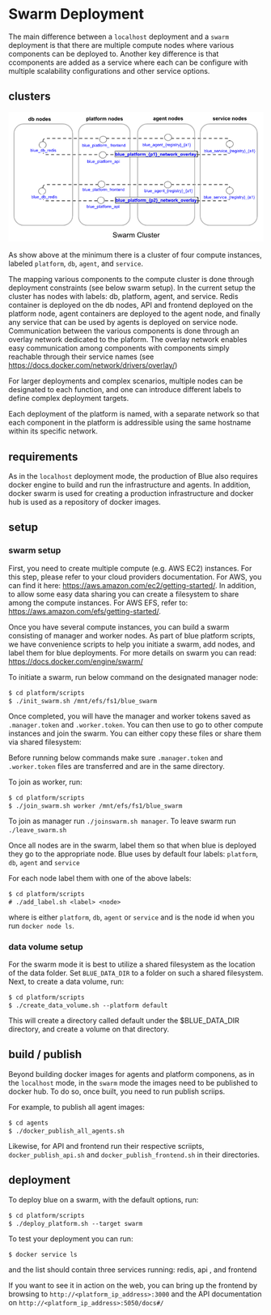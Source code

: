 

# Swarm Deployment

The main difference between a `localhost` deployment and a `swarm` deployment is that there are multiple compute nodes where various components can be deployed to. Another key difference is that ccomponents are added as a service where each can be configure with multiple scalability configurations and other service options.

## clusters

![Swarm](./docs/images/swarm.png)

As show above at the minimum there is a cluster of four compute instances, labeled `platform`, `db`, `agent`, and `service`. 

The mapping various components to the compute cluster is done through deployment constraints (see below swarm setup). In the current setup the cluster has nodes with labels: db, platform, agent, and service. Redis container is deployed on the db nodes, API and frontend deployed on the platform node,  agent containers are deployed to the agent node, and finally any service that can be used by agents is deployed on service node. Communication between the various components is done through an overlay network dedicated to the plaform. The overlay network enables easy communication among components with components simply reachable through their service names (see https://docs.docker.com/network/drivers/overlay/)

For larger deployments and complex scenarios, multiple nodes can be designated to each function, and one can introduce different labels to define complex deployment targets.

Each deployment of the platform is named, with a separate network so that each component in the platform is addressible using the same hostname within its specific network.

## requirements

As in the `localhost` deployment mode, the production of Blue also requires docker engine to build and run the infrastructure and agents. In addition, docker swarm is used for creating a production infrastructure and docker hub is used as a repository of docker images.

  
## setup

### swarm setup

First, you need to create multiple compute (e.g. AWS EC2) instances. For this step, please refer to your cloud providers documentation. For AWS, you can find it here: https://aws.amazon.com/ec2/getting-started/. In addition, to allow some easy data sharing you can create a filesystem to share among the compute instances. For AWS EFS, refer to: https://aws.amazon.com/efs/getting-started/. 

Once you have several compute instances, you can build a swarm consisting of manager and worker nodes. As part of blue platform scripts, we have convenience scripts to help you initiate a swarm, add nodes, and label them for blue deployments. For more details on swarm you can read: https://docs.docker.com/engine/swarm/

To initiate a swarm, run below command on the designated manager node:
```
$ cd platform/scripts
$ ./init_swarm.sh /mnt/efs/fs1/blue_swarm
```

Once completed, you will have the manager and worker tokens saved as `.manager.token` and `.worker.token`.  You can then use to go to other compute instances and join the swarm. You can either copy these files or share them via shared filesystem:

Before running below commands make sure `.manager.token` and `.worker.token` files are transferred and are in the same directory.

To join as worker, run:
```
$ cd platform/scripts
$ ./join_swarm.sh worker /mnt/efs/fs1/blue_swarm
```
To join as manager run `./joinswarm.sh manager`. To leave swarm run `./leave_swarm.sh`

Once all nodes are in the swarm, label them so that when blue is deployed they go to the appropriate node. Blue uses by default four labels: `platform`, `db`, `agent` and `service`

For each node label them with one of the above labels:
```
$ cd platform/scripts
# ./add_label.sh <label> <node>
```
where <label> is either `platform`, `db`, `agent` or `service` and <node> is the node id when you run `docker node ls`.

### data volume setup

For the swarm mode it is best to utilize a shared filesystem as the location of the data folder. Set `BLUE_DATA_DIR` to a folder on such a shared filesystem. Next, to create a data volume, run:

```
$ cd platform/scripts
$ ./create_data_volume.sh --platform default
```

This will create a directory called default under the $BLUE_DATA_DIR directory, and create a volume on that directory.

## build / publish

Beyond building docker images for agents and platform componens, as in the `localhost` mode, in the `swarm` mode the images need to be published to docker hub. To do so, once built, you need to run publish scriips.

For example, to publish all agent images:
```
$ cd agents
$ ./docker_publish_all_agents.sh
```

Likewise, for API and frontend run their respective scriipts, `docker_publish_api.sh` and `docker_publish_frontend.sh` in their directories.

## deployment

To deploy blue on a swarm, with the default options, run:
```
$ cd platform/scripts
$ ./deploy_platform.sh --target swarm
```

To test your deployment you can run:
```
$ docker service ls
```

and the list should contain three services running: redis, api , and frontend

If you want to see it in action on the web, you can bring up the frontend by browsing to `http://<platform_ip_address>:3000` and the API documentation on `http://<platform_ip_address>:5050/docs#/`

</br>
